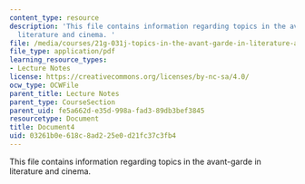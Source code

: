 ```yaml
---
content_type: resource
description: 'This file contains information regarding topics in the avant-garde in
  literature and cinema. '
file: /media/courses/21g-031j-topics-in-the-avant-garde-in-literature-and-cinema-spring-2003/03261b0e618c8ad225e0d21fc37c3fb4_MIT21G_031JS03_lecture4.pdf
file_type: application/pdf
learning_resource_types:
- Lecture Notes
license: https://creativecommons.org/licenses/by-nc-sa/4.0/
ocw_type: OCWFile
parent_title: Lecture Notes
parent_type: CourseSection
parent_uid: fe5a662d-e35d-998a-fad3-89db3bef3845
resourcetype: Document
title: Document4
uid: 03261b0e-618c-8ad2-25e0-d21fc37c3fb4
---
```

This file contains information regarding topics in the avant-garde in literature and cinema. 
